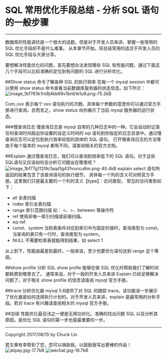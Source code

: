 # SQL 常用优化手段总结 - 分析 SQL 语句的一般步骤

---

数据库的性能调优是一个很大的话题。但是对于开发人员来讲，掌握一些常用的 SQL 优化手段却不是什么难事。
从本章节开始，将总结常用的适合于开发人员的 SQL 优化手段与大家分享。

要想解决性能优化的问题，首先要想办法发现哪些 SQL 有性能问题。通过下面这几个手段可以比较准确的定位到有问题的 SQL 进行分析优化。

##Show status 命令了解各种 SQL 的执行频率
在每一个 mysql session 中都可以使用 show status 命令查看当前数据库服务器的状态信息。如下所示：
![image_1bf763k1rs9j4kb66v1bnb1e1u9.png-75.2kB][1]

Com_xxx 表示每个 xxx 语句执行的次数。具体每个参数的意思你可以通过官方手册进行查询。总而言之，show status 向你展示了当前 mysql 服务器的运行状态。

###慢查询日志
慢查询日志是 mysql 自带的几种日志中的一种。它会自动的记录任何查询时间超出你设置的自定义时间的 sql 语句到你指定的日志目录中。通过慢查询日志可以定位到执行效率较低的具体的 SQL 语句。
打开慢查询日志的方法等由于每个版本的 mysql 都有不同，请查阅相关的官方文档。

##Explain
通过慢查询日志，我们可以查询到效率低下的 SQL 语句。对于这些 SQL语句又应该如何去分析它问题出在哪里呢？
![image_1bf77g112l9c1aqd1g431vuncu6m.png-40.4kB][2]
explain select 语句所返回的结果包含了该查询语句的执行细节。
具体每一个列的含义可对照官方手册。这里我们只提最主要的一个列的含义【type】：访问类型。
常见的访问类型如下：

- all 全表扫描
- index 索引全表扫描
- range 索引范围扫描 如： <、>、between 等操作符
- ref 使用非唯一索引扫描或前缀扫描。
- eq-ref 
- const、system 当检索条件对应到索引中为固定的值时，查询类型为 const。当查询的表只有一行时，查询类型为 system。
- NULL 不需要检索表就能得到结果，如 select 1 

从上到下，性能由最差到最好。一般来说，至少也要优化语句达到 range 这个等级。

##show profile 分析 SQL
show profle 能够在做 SQL 优化时帮助我们了解时间都耗费到哪里去了。
通常来说，对于一般的开发人员来讲 Explain 已经足够解决问题了。对于相关 show profile 的信息请查阅 mysql 官方手册。

##trace 分析优化器
mysql 5.6提供了对 SQL 的跟踪 trace。该功能进一步展示了优化器是如何选择执行计划的。对于开发人员来讲，explain 是最常用的分析手段。若对 trace 有兴趣请查阅相关的 mysql 官方手册。

##总结
性能优化最忌讳之一便是无用功优化。准确的找出问题 SQL 以及分析其原因，是优化 SQL 语句的第一步也是最重要的一步。


---


Copyright 2017/08/15 by Chuck Lin

若文章有幸帮到了您，您可以捐助我，以鼓励我写出更棒的作品！
![alipay.jpg-17.7kB][99]
![wechat.jpg-16.7kB][98]


[99]: http://static.zybuluo.com/mikumikulch/6g65s5tsspdmsk87a8ariszo/alipay.jpg
[98]: http://static.zybuluo.com/mikumikulch/rk5hldgo4wi9fv23xu3vm8pf/wechat.jpg

  [1]: http://static.zybuluo.com/mikumikulch/r8kng6y5uh5bv0368tgww9g3/image_1bf763k1rs9j4kb66v1bnb1e1u9.png
  [2]: http://static.zybuluo.com/mikumikulch/ijvquijfj0905hhq7wwk43eu/image_1bf77g112l9c1aqd1g431vuncu6m.png